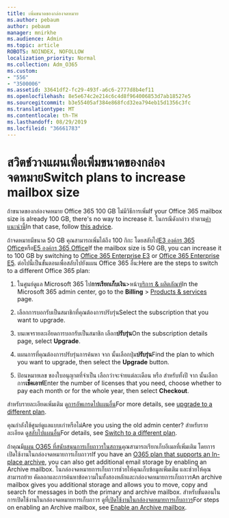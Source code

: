 ```yaml
---
title: เพิ่มขนาดของกล่องจดหมาย
ms.author: pebaum
author: pebaum
manager: mnirkhe
ms.audience: Admin
ms.topic: article
ROBOTS: NOINDEX, NOFOLLOW
localization_priority: Normal
ms.collection: Adm_O365
ms.custom:
- "556"
- "3500006"
ms.assetid: 33641df2-fc29-493f-a6c6-2777d8b4ef11
ms.openlocfilehash: 8e5e674c2e214c6c4d8f964006853d7ab18527e5
ms.sourcegitcommit: b3e55405af384e868fcd32ea794eb15d1356c3fc
ms.translationtype: MT
ms.contentlocale: th-TH
ms.lasthandoff: 08/29/2019
ms.locfileid: "36661783"
---
```

# <a name="switch-plans-to-increase-mailbox-size"></a><span data-ttu-id="29392-102">สวิตช์วางแผนเพื่อเพิ่มขนาดของกล่องจดหมาย</span><span class="sxs-lookup"><span data-stu-id="29392-102">Switch plans to increase mailbox size</span></span>

<span data-ttu-id="29392-103">ถ้าขนาดของกล่องจดหมาย Office 365 100 GB ไม่มีวิธีการเพิ่ม</span><span class="sxs-lookup"><span data-stu-id="29392-103">If your Office 365 mailbox size is already 100 GB, there's no way to increase it.</span></span> <span data-ttu-id="29392-104">ในกรณีดังกล่าว ทำตาม[คำแนะนำนี้](https://support.office.com/client/e57572ff-0ba7-4782-ba5d-cdac3142ea71)</span><span class="sxs-lookup"><span data-stu-id="29392-104">In that case, follow [this advice](https://support.office.com/client/e57572ff-0ba7-4782-ba5d-cdac3142ea71).</span></span>
  
<span data-ttu-id="29392-105">ถ้าจดหมายมีขนาด 50 GB คุณสามารถเพิ่มได้ถึง 100 กิกะ โดยสลับไป[E3 องค์กร 365 Office](https://products.office.com/business/office-365-enterprise-e3-business-software)หรือ[E5 องค์กร 365 Office](https://products.office.com/business/office-365-enterprise-e5-business-software)</span><span class="sxs-lookup"><span data-stu-id="29392-105">If the mailbox size is 50 GB, you can increase it to 100 GB by switching to [Office 365 Enterprise E3](https://products.office.com/business/office-365-enterprise-e3-business-software) or [Office 365 Enterprise E5](https://products.office.com/business/office-365-enterprise-e5-business-software).</span></span> <span data-ttu-id="29392-106">ต่อไปนี้เป็นขั้นตอนเพื่อสลับไปยังแผน Office 365 อื่น:</span><span class="sxs-lookup"><span data-stu-id="29392-106">Here are the steps to switch to a different Office 365 plan:</span></span>
  
1. <span data-ttu-id="29392-107">ในศูนย์ดูแล Microsoft 365 ไป**การเรียกเก็บเงิน**\>หน้า[บริการ & ผลิตภัณฑ์](https://go.microsoft.com/fwlink/p/?linkid=842054)</span><span class="sxs-lookup"><span data-stu-id="29392-107">In the Microsoft 365 admin center, go to the **Billing** \> [Products & services](https://go.microsoft.com/fwlink/p/?linkid=842054) page.</span></span>

2. <span data-ttu-id="29392-108">เลือกการบอกรับเป็นสมาชิกที่คุณต้องการปรับรุ่น</span><span class="sxs-lookup"><span data-stu-id="29392-108">Select the subscription that you want to upgrade.</span></span>

3. <span data-ttu-id="29392-109">บนเพจรายละเอียดการบอกรับเป็นสมาชิก เลือก**ปรับรุ่น**</span><span class="sxs-lookup"><span data-stu-id="29392-109">On the subscription details page, select **Upgrade**.</span></span>

4. <span data-ttu-id="29392-110">แผนการที่คุณต้องการปรับรุ่นการค้นหา จาก นั้นเลือกปุ่ม**ปรับรุ่น**</span><span class="sxs-lookup"><span data-stu-id="29392-110">Find the plan to which you want to upgrade, then select the **Upgrade** button.</span></span>

5. <span data-ttu-id="29392-111">ป้อนหมายเลข ของใบอนุญาตที่จำเป็น เลือกว่าจะจ่ายแต่ละเดือน หรือ สำหรับทั้งปี จาก นั้นเลือกการ**เช็คเอาท์**</span><span class="sxs-lookup"><span data-stu-id="29392-111">Enter the number of licenses that you need, choose whether to pay each month or for the whole year, then select **Checkout**.</span></span>

<span data-ttu-id="29392-112">สำหรับรายละเอียดเพิ่มเติม ดู[การอัพเกรดไปแผนอื่น](https://docs.microsoft.com/office365/admin/subscriptions-and-billing/upgrade-to-different-plan)</span><span class="sxs-lookup"><span data-stu-id="29392-112">For more details, see [upgrade to a different plan](https://docs.microsoft.com/office365/admin/subscriptions-and-billing/upgrade-to-different-plan).</span></span>

<span data-ttu-id="29392-113">คุณกำลังใช้ศูนย์ดูแลแบบเก่าหรือไม่</span><span class="sxs-lookup"><span data-stu-id="29392-113">Are you using the old admin center?</span></span> <span data-ttu-id="29392-114">สำหรับรายละเอียด ดู[สลับไปแผนอื่น](https://docs.microsoft.com/office365/admin/subscriptions-and-billing/switch-to-a-different-plan)</span><span class="sxs-lookup"><span data-stu-id="29392-114">For details, see [Switch to a different plan](https://docs.microsoft.com/office365/admin/subscriptions-and-billing/switch-to-a-different-plan).</span></span> 
  
<span data-ttu-id="29392-115">ถ้าคุณมี[แผน O365 ที่สนับสนุนการเก็บถาวรในสถาน](https://docs.microsoft.com/office365/servicedescriptions/exchange-online-archiving-service-description/exchange-online-archiving-service-description)คุณสามารถเรียกเก็บอีเมลที่เพิ่มเติม โดยการเปิดใช้งานในกล่องจดหมายการเก็บถาวร</span><span class="sxs-lookup"><span data-stu-id="29392-115">If you have an [O365 plan that supports an In-place archive](https://docs.microsoft.com/office365/servicedescriptions/exchange-online-archiving-service-description/exchange-online-archiving-service-description), you can also get additional email storage by enabling an Archive mailbox.</span></span>  <span data-ttu-id="29392-116">ในกล่องจดหมายการเก็บถาวรช่วยให้คุณเก็บข้อมูลเพิ่มเติม และช่วยให้คุณสามารถย้าย คัดลอกและการค้นหาข้อความในทั้งสองหลักและกล่องจดหมายการเก็บถาวร</span><span class="sxs-lookup"><span data-stu-id="29392-116">An archive mailbox gives you additional storage and allows you to move, copy and search for messages in both the primary and archive mailbox.</span></span> <span data-ttu-id="29392-117">สำหรับขั้นตอนในการเปิดใช้งานในกล่องจดหมายการเก็บถาวร ดูที่[เปิดใช้งานในกล่องจดหมายการเก็บถาวร](https://docs.microsoft.com/office365/securitycompliance/enable-archive-mailboxes)</span><span class="sxs-lookup"><span data-stu-id="29392-117">For steps on enabling an Archive mailbox, see [Enable an Archive mailbox](https://docs.microsoft.com/office365/securitycompliance/enable-archive-mailboxes).</span></span>
